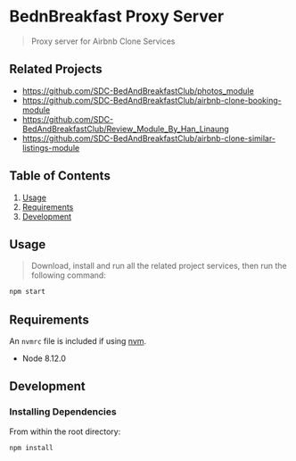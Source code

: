 # BednBreakfast Proxy Server

> Proxy server for Airbnb Clone Services

## Related Projects

  - https://github.com/SDC-BedAndBreakfastClub/photos_module
  - https://github.com/SDC-BedAndBreakfastClub/airbnb-clone-booking-module
  - https://github.com/SDC-BedAndBreakfastClub/Review_Module_By_Han_Linaung
  - https://github.com/SDC-BedAndBreakfastClub/airbnb-clone-similar-listings-module

## Table of Contents

1. [Usage](#Usage)
1. [Requirements](#requirements)
1. [Development](#development)

## Usage

> Download, install and run all the related project services, then run the following command:

```sh
npm start
```

## Requirements

An `nvmrc` file is included if using [nvm](https://github.com/creationix/nvm).

- Node 8.12.0

## Development

### Installing Dependencies

From within the root directory:

```sh
npm install
```

